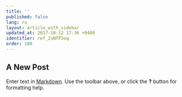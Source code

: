 ```yaml
---
title: ''
published: false
lang: ru
layout: article_with_sidebar
updated_at: 2017-10-12 17:36 +0400
identifier: ref_2uNTP3oq
order: 100
---
```


## A New Post

Enter text in [Markdown](http://daringfireball.net/projects/markdown/). Use the toolbar above, or click the **?** button for formatting help.
